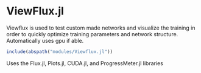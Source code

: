 # ViewFlux.jl

Viewflux is used to test custom made networks and visualize the training in order to quickly
optimize training parameters and network structure. Automatically uses gpu if able.

```julia
include(abspath("modules/Viewflux.jl"))
```

Uses the Flux.jl, Plots.jl, CUDA.jl, and ProgressMeter.jl libraries
